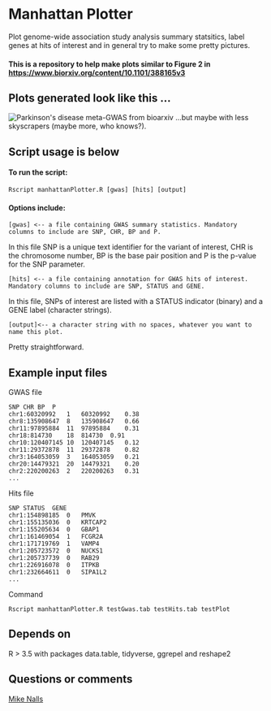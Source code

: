 # Manhattan Plotter
Plot genome-wide association study analysis summary statsitics, label genes at hits of interest and in general try to make some pretty pictures.

#### This is a repository to help make plots similar to Figure 2 in https://www.biorxiv.org/content/10.1101/388165v3 

## Plots generated look like this ...
![Parkinson's disease meta-GWAS from bioarxiv](https://github.com/ipdgc/Manhattan-Plotter/blob/master/parkinsonManhattan.png)
...but maybe with less skyscrapers (maybe more, who knows?).

## Script usage is below

#### To run the script:
```
Rscript manhattanPlotter.R [gwas] [hits] [output]
```

#### Options include:
```
[gwas] <-- a file containing GWAS summary statistics. Mandatory columns to include are SNP, CHR, BP and P.
```
In this file SNP is a unique text identifier for the variant of interest, CHR is the chromosome number, BP is the base pair position and P is the p-value for the SNP parameter.
```
[hits] <-- a file containing annotation for GWAS hits of interest. Mandatory columns to include are SNP, STATUS and GENE.
```
In this file, SNPs of interest are listed with a STATUS indicator (binary) and a GENE label (character strings).
```
[output]<-- a character string with no spaces, whatever you want to name this plot.
```
Pretty straightforward.

## Example input files

GWAS file
```
SNP	CHR	BP	P
chr1:60320992	1	60320992	0.38
chr8:135908647	8	135908647	0.66
chr11:97895884	11	97895884	0.31
chr18:814730	18	814730	0.91
chr10:120407145	10	120407145	0.12
chr11:29372878	11	29372878	0.82
chr3:164053059	3	164053059	0.21
chr20:14479321	20	14479321	0.20
chr2:220200263	2	220200263	0.31
...
```

Hits file
```
SNP	STATUS	GENE
chr1:154898185	0	PMVK
chr1:155135036	0	KRTCAP2
chr1:155205634	0	GBAP1
chr1:161469054	1	FCGR2A
chr1:171719769	1	VAMP4
chr1:205723572	0	NUCKS1
chr1:205737739	0	RAB29
chr1:226916078	0	ITPKB
chr1:232664611	0	SIPA1L2
...
```

Command
```
Rscript manhattanPlotter.R testGwas.tab testHits.tab testPlot
```

## Depends on
R > 3.5 with packages data.table, tidyverse, ggrepel and reshape2

## Questions or comments
[Mike Nalls](mike@datatecnica.com)
